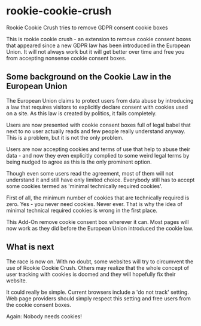 
# rookie-cookie-crush

Rookie Cookie Crush tries to remove GDPR consent cookie boxes

This is rookie cookie crush - an extension to remove cookie consent boxes
that appeared since a new GDPR law has been introduced in the European Union.
It will not always work but it will get better over time and free you from
accepting nonsense cookie consent boxes.

## Some background on the Cookie Law in the European Union

The European Union claims to protect users from data abuse by introducing
a law that requires visitors to explicitly declare consent with cookies
used on a site. As this law is created by politics, it fails completely.

Users are now presented with cookie consent boxes full of legal babel that
next to no user actually reads and few people really understand anyway.
This is a problem, but it is not the only problem.

Users are now accepting cookies and terms of use that help to abuse their
data - and now they even explicitly complied to some weird legal terms by
being nudged to agree as this is the only prominent option.

Though even some users read the agreement, most of them will not understand
it and still have only limited choice. Everybody still has to accept some
cookies termed as 'minimal technically required cookies'.

First of all, the minimum number of cookies that are technically required
is zero. Yes - you never need cookies. Never ever. That is why the idea of
minimal technical required cookies is wrong in the first place.

This Add-On remove cookie consent box wherever it can. Most pages will now
work as they did before the European Union introduced the cookie law.

## What is next

The race is now on. With no doubt, some websites will try to circumvent the
use of Rookie Cookie Crush. Others may realize that the whole concept of user
tracking with cookies is doomed and they will hopefully fix their website.

It could really be simple. Current browsers include a 'do not track' setting.
Web page providers should simply respect this setting and free users from the
cookie consent boxes.

Again: Nobody needs cookies!
